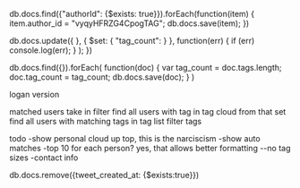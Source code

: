 db.docs.find({"authorId": {$exists: true}}).forEach(function(item)
{
    item.author_id = "vyqyHFRZG4CpogTAG";
    db.docs.save(item);
})


db.docs.update({
      }, {
        $set: {
          "tag_count": 
        }
      },
      function(err) {
        if (err) console.log(err);
      }
    );
  })


db.docs.find({}).forEach(
  function(doc) {
    var tag_count = doc.tags.length;
    doc.tag_count = tag_count;
    db.docs.save(doc);
  }
)


<!--autocomplete add tag to doc-->
<!--bookmarks-->
<!--cancel edit option-->
<!--shareable address-->
<!--me button-->

logan version
<!--generate cloud after update-->
matched users
take in filter
find all users with tag in tag cloud
from that set find all users with matching tags in tag list
filter tags 

todo
-show personal cloud up top, this is the narciscism
-show auto matches
-top 10 for each person? yes, that allows better formatting
--no tag sizes
-contact info


db.docs.remove({tweet_created_at: {$exists:true}})